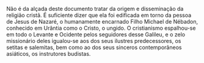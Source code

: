 ﻿Não é da alçada deste documento tratar da origem e disseminação da religião cristã. É suficiente dizer que ela foi edificada em torno da pessoa de Jesus de Nazaré, o humanamente encarnado Filho Michael de Nébadon, conhecido em Urântia como o Cristo, o ungido. O cristianismo espalhou-se em todo o Levante e Ocidente pelos seguidores desse Galileu, e o zelo missionário deles igualou-se aos dos seus ilustres predecessores, os setitas e salemitas, bem como ao dos seus sinceros contemporâneos asiáticos, os instrutores budistas.
